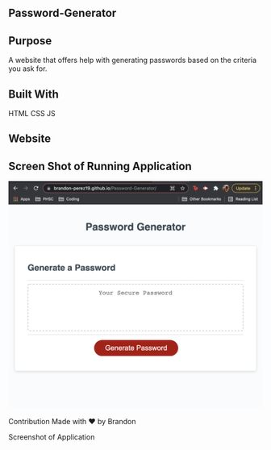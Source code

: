 ## Password-Generator

## Purpose

A website that offers help with generating passwords based on the criteria you ask for.

## Built With
HTML
CSS
JS

## Website

## Screen Shot of Running Application
![](Assets/Images/Screen-Shot.png)

Contribution
Made with ❤️️ by Brandon

Screenshot of Application
